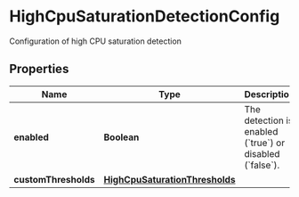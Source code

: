 

# HighCpuSaturationDetectionConfig

Configuration of high CPU saturation detection

## Properties

| Name | Type | Description | Notes |
|------------ | ------------- | ------------- | -------------|
|**enabled** | **Boolean** | The detection is enabled (&#x60;true&#x60;) or disabled (&#x60;false&#x60;). |  |
|**customThresholds** | [**HighCpuSaturationThresholds**](HighCpuSaturationThresholds.md) |  |  [optional] |



